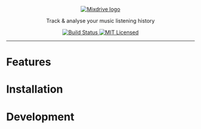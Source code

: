 <p align="center">
  <a href="https://jonathanlloyd.github.io/mixdrive">
    <img src="https://github.com/jonathanlloyd/mixdrive/blob/master/assets/logo-dark.svg" alt="Mixdrive logo"/>
  </a>
  <p align="center">
    Track & analyse your music listening history
  </p>
</p>
<p align="center">
  <a href="https://travis-ci.org/jonathanlloyd/mixdrive">
    <img src="https://travis-ci.org/jonathanlloyd/mixdrive.svg?branch=master" alt="Build Status"/>
  </a>
  <a href="https://github.com/jonathanlloyd/mixdrive/blob/master/LICENSE">
    <img src="https://img.shields.io/github/license/jonathanlloyd/mixdrive.svg" alt="MIT Licensed"/>
  </a>
</p>

---

# Features

# Installation

# Development
